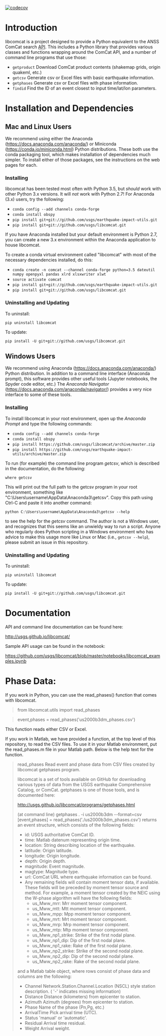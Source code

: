 [![codecov](https://codecov.io/gh/usgs/libcomcat/branch/master/graph/badge.svg)](https://codecov.io/gh/usgs/libcomcat)


# Introduction


libcomcat is a project designed to provide a Python equivalent to the ANSS ComCat search 
<a href="https://earthquake.usgs.gov/fdsnws/event/1/">API</a>.  This includes a Python library
that provides various classes and functions wrapping around the ComCat API, and a number of command
line programs that use those:

 * `getproduct` Download ComCat product contents (shakemap grids, origin quakeml, etc.)
 * `getcsv` Generate csv or Excel files with basic earthquake information.
 * `getphases` Generate csv or Excel files with phase information.
 * `findid` Find the ID of an event closest to input time/lat/lon parameters.


# Installation and Dependencies

## Mac and Linux Users

We recommend using either the Anaconda (https://docs.anaconda.com/anaconda/) or
Miniconda (https://conda.io/miniconda.html) Python distributions.  These both use the
conda packaging tool, which makes installation of dependencies much simpler. To install
either of those packages, see the instructions on the web pages for each.

### Installing

libcomcat has been tested most often with Python 3.5, but *should*
work with other Python 3.x versions. It will *not* work with Python
2.7!  For Anaconda (3.x) users, try the following:

- `conda config --add channels conda-forge`
- `conda install obspy`
- `pip install git+git://github.com/usgs/earthquake-impact-utils.git`
- `pip install git+git://github.com/usgs/libcomcat.git`

If you have Anaconda installed but your default environment is Python
2.7, you can create a new 3.x environment within the Anaconda
application to house libcomcat.

To create a conda virtual environment called "libcomcat" with
most of the necessary dependencies installed, do this:

 - `conda create -n comcat --channel conda-forge python=3.5 dateutil numpy openpyxl pandas xlrd xlsxwriter xlwt`
 - `source activate comcat`
 - `pip install git+git://github.com/usgs/earthquake-impact-utils.git`
 - `pip install git+git://github.com/usgs/libcomcat.git`

### Uninstalling and Updating

To uninstall:

`pip uninstall libcomcat`

To update:

`pip install -U git+git://github.com/usgs/libcomcat.git`

## Windows Users

We recommend using Anaconda (https://docs.anaconda.com/anaconda/)
Python distribution. In addition to a command line interface (Anaconda
prompt), this software provides other useful tools (Jupyter notebooks,
the Spyder code editor, etc.) The *Anaconda Navigator*
(https://docs.anaconda.com/anaconda/navigator/) provides a very nice
interface to some of these tools.

### Installing

To install libcomcat in your root environment, open up the *Anaconda
Prompt* and type the following commands:

 - `conda config --add channels conda-forge`
 - `conda install obspy`
 - `pip install https://github.com/usgs/libcomcat/archive/master.zip`
 - `pip install https://github.com/usgs/earthquake-impact-utils/archive/master.zip`

To run (for example) the command line program *getcsv*, which is
described in the documentation, do the following:

 `where getcsv`

This will print out the full path to the getcsv program in your root environment, something like "C:\Users\username\AppData\Anaconda3\getcsv".  Copy this path using Ctrl-C and paste it into another command:

`python C:\Users\username\AppData\Anaconda3\getcsv --help`

to see the help for the *getcsv* command.  The author is not a Windows
user, and recognizes that this seems like an unwieldy way to run a
script.  Anyone who regularly does Python scripting in a Windows
environment who has advice to make this usage more like Linux or Mac
(i.e., `getcsv --help`), please submit an issue in this repository.

### Uninstalling and Updating

To uninstall:

`pip uninstall libcomcat`

To update:

`pip install -U git+git://github.com/usgs/libcomcat.git`

# Documentation

API and command line documentation can be found here:

http://usgs.github.io/libcomcat/

Sample API usage can be found in the notebook:

https://github.com/usgs/libcomcat/blob/master/notebooks/libcomcat_examples.ipynb


# Phase Data:

If you work in Python, you can use the read_phases() function that comes with libcomcat.

> from libcomcat.utils import read_phases

> event,phases = read_phases('us2000b3dm_phases.csv')

This function reads either CSV or Excel.

If you work in Matlab, we have provided a function, at the top level
of this repository, to read the CSV files.  To use it in your Matlab
environment, put the read_phases.m file in your Matlab path.  Below is
the help text for the function.

> read_phases  Read event and phase data from CSV files created by libcomcat getphases program.
> 
>   libcomcat is a set of tools available on GitHub for downloading various
>   types of data from the USGS earthquake Comprehensive Catalog, or ComCat.
>   getphases is one of those tools, and is documented here:
> 
>   http://usgs.github.io/libcomcat/programs/getphases.html
>  
>   (at command line) getphases . -i us2000b3dm --format=csv
>   [event,phases] = read_phases('./us2000b3dm_phases.csv') returns an
>   event structure, which consists of the following fields:
>    - id: USGS authoritative ComCat ID.
>    - time: Matlab datenum representing origin time.
>    - location: String describing location of the earthquake.
>    - latitude: Origin latitude.
>    - longitude: Origin longitude.
>    - depth: Origin depth.
>    - magnitude: Event magnitude.
>    - magtype: Magnitude type.
>    - url: ComCat URL where earthquake information can be found.
>    - Any remaining fields will contain moment tensor data, if available.
>      These fields will be preceded by moment tensor source and method.
>      For example, a moment tensor created by the NEIC using the W-phase
>      algorithm will have the following fields:
>      - us_Mww_mrr: Mrr moment tensor component.
>      - us_Mww_mtt: Mtt moment tensor component.
>      - us_Mww_mpp: Mpp moment tensor component.
>      - us_Mww_mrt: Mrt moment tensor component.
>      - us_Mww_mrp: Mrp moment tensor component.
>      - us_Mww_mtp: Mtp moment tensor component.
>      - us_Mww_np1_strike: Strike of the first nodal plane.
>      - us_Mww_np1_dip: Dip of the first nodal plane.
>      - us_Mww_np1_rake: Rake of the first nodal plane.
>      - us_Mww_np2_strike: Strike of the second nodal plane.
>      - us_Mww_np2_dip: Dip of the second nodal plane.
>      - us_Mww_np2_rake: Rake of the second nodal plane.
>  
>   and a Matlab table object, where rows consist of phase data
>   and columns are the following:
>    - Channel Network.Station.Channel.Location (NSCL) style station description.
>      ( '-'  indicates missing information)
>    - Distance Distance (kilometers) from epicenter to station.
>    - Azimuth Azimuth (degrees) from epicenter to station.
>    - Phase Name of the phase (Pn,Pg, etc.)
>    - ArrivalTime Pick arrival time (UTC).
>    - Status 'manual' or 'automatic'.
>    - Residual Arrival time residual.
>    - Weight Arrival weight.



